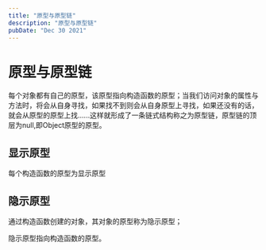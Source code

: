 ```yaml
---
title: "原型与原型链"
description: "原型与原型链"
pubDate: "Dec 30 2021"
---
```


# 原型与原型链

每个对象都有自己的原型，该原型指向构造函数的原型；当我们访问对象的属性与方法时，将会从自身寻找，如果找不到则会从自身原型上寻找，如果还没有的话，就会从原型的原型上找......这样就形成了一条链式结构称之为原型链，原型链的顶层为null,即Object原型的原型。

## 显示原型

每个构造函数的原型为显示原型

## 隐示原型

通过构造函数创建的对象，其对象的原型称为隐示原型；

隐示原型指向构造函数的原型。